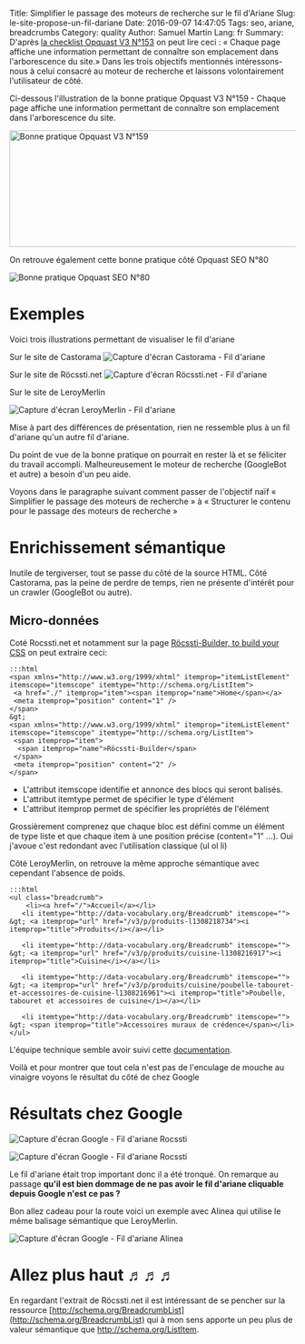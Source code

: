 Title:  Simplifier le passage des moteurs de recherche sur le fil d'Ariane
Slug: le-site-propose-un-fil-dariane
Date: 2016-09-07 14:47:05
Tags: seo, ariane, breadcrumbs
Category: quality
Author: Samuel Martin
Lang: fr
Summary: D'après [la checklist Opquast V3 N°153](https://checklists.opquast.com/oqs-v3/criteria/chaque-page-affiche-une-information-permettant-de-connaitre-son-emplacement-dans-larborescence-du-site) on peut lire ceci : « Chaque page affiche une information permettant de connaître son emplacement dans l'arborescence du site.» Dans les trois objectifs mentionnés intéressons-nous à celui consacré au moteur de recherche et laissons volontairement l'utilisateur de côté.



Ci-dessous l'illustration de la bonne pratique Opquast V3 N°159 - Chaque page affiche une information permettant de connaître son emplacement dans l'arborescence du site. 


<img src="{filename}/images/bp159.png" alt="Bonne pratique Opquast V3 N°159" width="600" height="205" />

On retrouve également cette bonne pratique côté Opquast SEO N°80 

![Bonne pratique Opquast SEO N°80]({filename}/images/bpseo80.png)




# Exemples
Voici trois illustrations permettant de visualiser le fil d'ariane

Sur le site de Castorama
![Capture d'écran Castorama - Fil d'ariane]({filename}/images/fil_ariane_casto.png)


Sur le site de Röcssti.net
![Capture d'écran Röcssti.net - Fil d'ariane]({filename}/images/fil_ariane_rocssti.png)


Sur le site de LeroyMerlin

![Capture d'écran LeroyMerlin - Fil d'ariane]({filename}/images/fil_ariane.png)




Mise à part des différences de présentation, rien ne ressemble plus à un fil d'ariane qu'un autre fil d'ariane. 

Du point de vue de la bonne pratique on pourrait en rester là et se féliciter du travail accompli. Malheureusement le moteur de recherche (GoogleBot et autre) a besoin d'un peu aide.

Voyons dans le paragraphe suivant comment passer de l'objectif naïf « Simplifier le passage des moteurs de recherche » à « Structurer le contenu pour le passage des moteurs de recherche »

# Enrichissement sémantique

Inutile de tergiverser, tout se passe du côté de la source HTML. Côté Castorama, pas la peine de perdre de temps, rien ne présente d'intérêt pour un crawler (GoogleBot ou autre).

## Micro-données 

Coté Rocssti.net et notamment sur la page [Röcssti-Builder, to build your CSS](https://rocssti.net/en/builder-css) on peut extraire ceci:

    :::html
    <span xmlns="http://www.w3.org/1999/xhtml" itemprop="itemListElement" itemscope="itemscope" itemtype="http://schema.org/ListItem">
     <a href="./" itemprop="item"><span itemprop="name">Home</span></a>
     <meta itemprop="position" content="1" />
    </span> 
    &gt; 
    <span xmlns="http://www.w3.org/1999/xhtml" itemprop="itemListElement" itemscope="itemscope" itemtype="http://schema.org/ListItem">
     <span itemprop="item">
      <span itemprop="name">Röcssti-Builder</span>
     </span>
     <meta itemprop="position" content="2" />
    </span>


+ L'attribut itemscope identifie et annonce des blocs qui seront balisés.
+ L'attribut itemtype permet de spécifier le type d'élément
+ L'attribut itemprop permet de spécifier les propriétés de l'élément

Grossièrement comprenez que chaque bloc est défini comme un élément de type liste et que chaque item à une position précise (content="1" ...). Oui j'avoue c'est redondant avec l'utilisation classique (ul ol li)

Côté LeroyMerlin, on retrouve la même approche sémantique avec cependant l'absence de poids.

    :::html
    <ul class="breadcrumb">
        <li><a href="/">Accueil</a></li>
       <li itemtype="http://data-vocabulary.org/Breadcrumb" itemscope=""> &gt; <a itemprop="url" href="/v3/p/produits-l1308218734"><i itemprop="title">Produits</i></a></li>
       
       <li itemtype="http://data-vocabulary.org/Breadcrumb" itemscope=""> &gt; <a itemprop="url" href="/v3/p/produits/cuisine-l1308216917"><i itemprop="title">Cuisine</i></a></li>
       
       <li itemtype="http://data-vocabulary.org/Breadcrumb" itemscope=""> &gt; <a itemprop="url" href="/v3/p/produits/cuisine/poubelle-tabouret-et-accessoires-de-cuisine-l1308216961"><i itemprop="title">Poubelle, tabouret et accessoires de cuisine</i></a></li>
       
       <li itemtype="http://data-vocabulary.org/Breadcrumb" itemscope=""> &gt; <span itemprop="title">Accessoires muraux de crédence</span></li>
    </ul>


L'équipe technique semble avoir suivi cette [documentation](https://www.bing.com/webmaster/help/markup-breadcrumbs-72419f3f).


Voilà et pour montrer que tout cela n'est pas de l'enculage de mouche au vinaigre voyons le résultat du côté de chez Google

# Résultats chez Google

![Capture d'écran Google - Fil d'ariane Rocssti]({filename}/images/google_rocssti_ariane.png)

![Capture d'écran Google - Fil d'ariane Rocssti]({filename}/images/google_leroy_ariane.png)

Le fil d'ariane était trop important donc il a été tronqué.
On remarque au passage **qu'il est bien dommage de ne pas avoir le fil d'ariane cliquable depuis Google n'est ce pas ?**


Bon allez cadeau pour la route  voici un exemple avec Alinea qui utilise le même balisage sémantique que LeroyMerlin.

![Capture d'écran Google - Fil d'ariane Alinea]({filename}/images/google_alinea_ariane.png)

# Allez plus haut ♬♬♬

En regardant l'extrait de Röcssti.net il est intéressant de se pencher sur la ressource [http://schema.org/BreadcrumbList](http://schema.org/BreadcrumbList)
qui à mon sens apporte un peu plus de valeur sémantique  que http://schema.org/ListItem.




